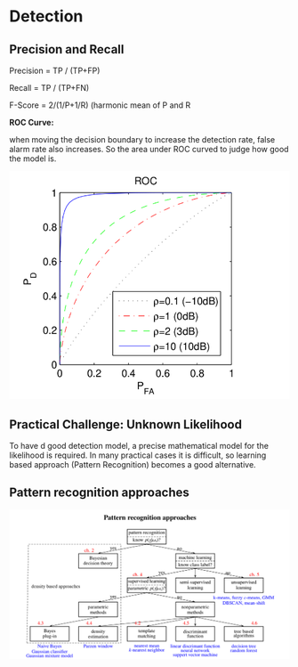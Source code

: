 # Detection

## Precision and Recall

Precision = TP / (TP+FP)

Recall = TP / (TP+FN)

F-Score = 2/(1/P+1/R) (harmonic mean of P and R

**ROC Curve:** 

when moving the decision boundary to increase the detection rate, false alarm rate also increases. So the area under ROC curved to judge how good the model is. 

![](pics/ROC.png)

## Practical Challenge: Unknown Likelihood

To have d good detection model, a precise mathematical model for the likelihood is required. In many practical cases it is difficult, so learning based approach (Pattern Recognition) becomes a good alternative.

## Pattern recognition approaches

![](pics/pattern_recognition.png)